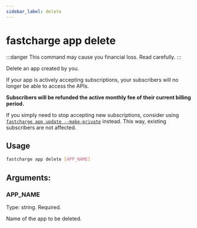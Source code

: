 ```yaml
---
sidebar_label: delete
---
```


# fastcharge app delete

:::danger
This command may cause you financial loss. Read carefully.
:::

Delete an app created by you.

If your app is actively accepting subscriptions, your subscribers will no longer
be able to access the APIs.

**Subscribers will be refunded the active monthly fee of their current
billing period.**

If you simply need to stop accepting new subscriptions, consider using
[`fastcharge app update --make-private`](./update.md) instead. This way, existing
subscribers are not affected.

## Usage

```bash
fastcharge app delete [APP_NAME]
```

## Arguments:

### APP_NAME

Type: string. Required.

Name of the app to be deleted.
